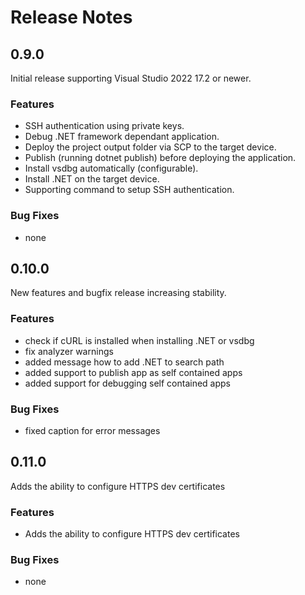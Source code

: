 # Release Notes

## 0.9.0
Initial release supporting Visual Studio 2022 17.2 or newer.

### Features
- SSH authentication using private keys.
- Debug .NET framework dependant application.
- Deploy the project output folder via SCP to the target device.
- Publish (running dotnet publish) before deploying the application.
- Install vsdbg automatically (configurable).
- Install .NET on the target device.
- Supporting command to setup SSH authentication.

### Bug Fixes
- none

## 0.10.0
New features and bugfix release increasing stability.

### Features
- check if cURL is installed when installing .NET or vsdbg
- fix analyzer warnings
- added message how to add .NET to search path
- added support to publish app as self contained apps
- added support for debugging self contained apps

### Bug Fixes
- fixed caption for error messages

## 0.11.0
Adds the ability to configure HTTPS dev certificates

### Features
- Adds the ability to configure HTTPS dev certificates

### Bug Fixes
- none